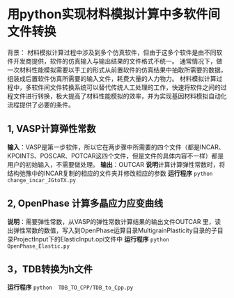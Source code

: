 # 用python实现材料模拟计算中多软件间文件转换
背景：
材料模拟计算过程中涉及到多个仿真软件，但由于这多个软件是由不同软件开发商提供，软件的仿真输入与输出结果的文件格式不统一。
通常情况下，做一次材料性能模拟需要以手工的形式从前置软件的仿真结果中抽取所需要的数据，组装成后置软件仿真所需要的输入文件，耗费大量的人力物力。
材料模拟计算过程中，多软件间文件转换系统可以替代传统人工处理的工作，快速将软件之间的过程文件进行转换，极大提高了材料性能模拟的效率，并为实现基因材料模拟自动化流程提供了必要的条件。

## 1, VASP计算弹性常数
**输入**：VASP是第一步软件，所以它在两步骤中所需要的四个文件（都是INCAR、KPOINTS、POSCAR、POTCAR这四个文件，但是文件的具体内容不一样）都是用户的初始输入，不需要做处理。
**输出**：OUTCAR
**说明**计算计算弹性常数时，将结构弛豫中的INCAR复制的相应的文件夹并修改相应的参数
**运行程序** ```python  change_incar_JGtoTX.py  ```


## 2, OpenPhase 计算多晶应力应变曲线
**说明**：需要弹性常数，从VASP的弹性常数计算结果的输出文件OUTCAR 里，读出弹性常数的数值，写入到OpenPhase运算目录MultigrainPlasticity目录的子目录ProjectInput下的ElasticInput.opi文件中
**运行程序**  ```python  OpenPhase_Elastic.py  ```

## 3，TDB转换为h文件
**运行程序**  ```python  TDB_TO_CPP/TDB_to_Cpp.py  ```
